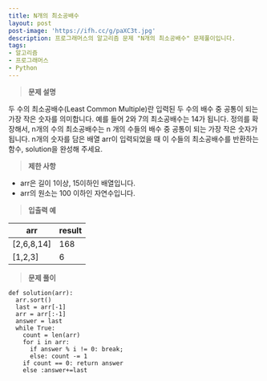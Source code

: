 ```yaml
---
title: N개의 최소공배수
layout: post
post-image: 'https://ifh.cc/g/paXC3t.jpg'
description: 프로그래머스의 알고리즘 문제 "N개의 최소공배수" 문제풀이입니다.
tags:
- 알고리즘
- 프로그래머스
- Python
---
```



>**문제 설명**

두 수의 최소공배수(Least Common Multiple)란 입력된 두 수의 배수 중 공통이 되는 가장 작은 숫자를 의미합니다. 예를 들어 2와 7의 최소공배수는 14가 됩니다. 정의를 확장해서, n개의 수의 최소공배수는 n 개의 수들의 배수 중 공통이 되는 가장 작은 숫자가 됩니다. n개의 숫자를 담은 배열 arr이 입력되었을 때 이 수들의 최소공배수를 반환하는 함수, solution을 완성해 주세요.

>**제한 사항**

<ul>
<li>arr은 길이 1이상, 15이하인 배열입니다.</li>
<li>arr의 원소는 100 이하인 자연수입니다.</li>
</ul>

>**입출력 예**

| arr | result |
|--|--|
| [2,6,8,14] | 168 |
| [1,2,3] | 6 |

>**문제 풀이**

	def solution(arr):
	  arr.sort()
	  last = arr[-1]
	  arr = arr[:-1]
	  answer = last
	  while True:
	    count = len(arr)
	    for i in arr:
	      if answer % i != 0: break;
	      else: count -= 1
	    if count == 0: return answer
	    else :answer+=last



